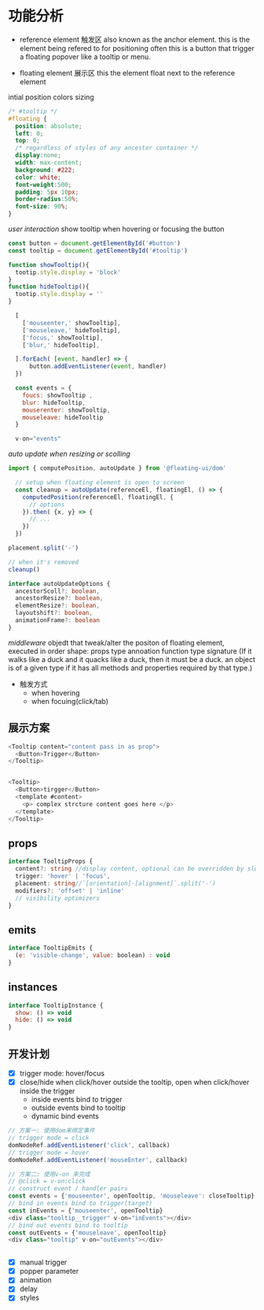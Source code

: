 # 功能分析
- reference element 触发区
  also known as the anchor element.
  this is the element being refered to for positioning
  often this is a button that trigger a floating popover like a tooltip or menu.

- floating element 展示区
  this the element float next to the reference element

intial position colors sizing
```css
/* #tooltip */
#floating {
  position: absolute;
  left: 0;
  top: 0;
  /* regardless of styles of any ancestor container */
  display:none;
  width: max-content;
  background: #222;
  color: white;
  font-weight:500;
  padding: 5px 10px;
  border-radius:50%;
  font-size: 90%;
}

```

*user interaction*
show tooltip when hovering or focusing the button
```js
const button = document.getElementById('#button')
const tooltip = document.getElementById('#tooltip')

function showTooltip(){
  tootip.style.display = 'block'
}
function hideTooltip(){
  tootip.style.display = ''
}

  [
    ['mouseenter,' showTooltip],
    ['mouseleave,' hideTooltip],
    ['focus,' showTooltip],
    ['blur,' hideTooltip],

  ].forEach( [event, handler] => {
      button.addEventListener(event, handler)
  })

  const events = {
    foucs: showTooltip ,
    blur: hideTooltip,
    mouserenter: showTooltip,
    mouseleave: hideTooltip
  } 

  v-on="events"
```
*auto update when resizing or scolling*
```js
import { computePosition, autoUpdate } from '@floating-ui/dom'

  // setup when floating element is open to screen
  const cleanup = autoUpdate(referenceEl, floatingEl, () => {
    computedPosition(referenceEl, floatingEl, {
      // options
    }).then( {x, y} => {
      // ...
    })
  }) 

placement.split('-')

// when it's removed
cleanup()

```
```ts
interface autoUpdateOptions {
  ancestorScoll?: boolean,
  ancestorResize?: boolean,
  elementResize?: boolean,
  layoutshift?: boolean,
  animationFrame?: boolean
}
```
*middleware*
objedt that tweak/alter the positon of floating element, executed in order
shape:
props type annoation
function type signature
(If it walks like a duck and it quacks like a duck, then it must be a duck. an object is of a given type if it has all methods and properties required by that type.)


- 触发方式
  - when hovering
  - when focuing(click/tab)


## 展示方案
```js
<Tooltip content="content pass in as prop">
  <Button>Trigger</Button>
</Tooltip>


<Tooltip>
  <Button>tirgger</Button>
  <template #content>
    <p> complex strcture content goes here </p>
  </template>
</Tooltip>

```

## props
```ts
interface TooltipProps {
  content?: string //display content, optional can be overridden by slot#content, default: -
  trigger: 'hover' | 'focus',
  placement: string//`[orientation]-[alignment]`.split('-')
  modifiers?: 'offset' | 'inline'
  // visibility optimizers
}

```
## emits
```js
interface TooltipEmits {
  (e: 'visible-change', value: boolean) : void
}
```

## instances

```js
interface TooltipInstance {
  show: () => void
  hide: () => void
}
```


## 开发计划
- [x] trigger mode: hover/focus
- [x] close/hide when click/hover outside the tooltip, open when click/hover inside the trigger
  - inside events bind to trigger
  - outside events bind to tooltip
  - dynamic bind events
```js
// 方案一: 使用dom来绑定事件 
// trigger mode = click
domNodeRef.addEventListener('click', callback)
// trigger mode = hover
domNodeRef.addEventListener('mouseEnter', callback)

// 方案二: 使用v-on 来完成
// @click = v-on:click
// construct event / handler pairs
const events = {'mouseenter', openTooltip, 'mouseleave': closeTooltip}
// bind in events bind to trigger(target)
const inEvents = {'mouseenter', openTooltip}
<div class="tooltip__trigger" v-on="inEvents"></div>
// bind out events bind to tooltip
const outEvents = {'mouseleave', openTooltip}
<div class="tooltip" v-on="outEvents"></div>
 
```
- [x] manual trigger
- [x] popper parameter
- [x] animation
- [x] delay
- [x] styles